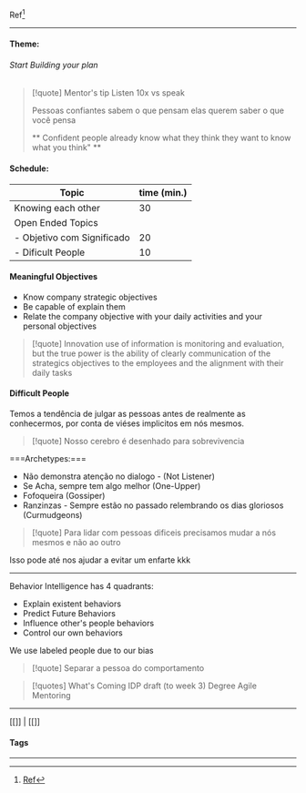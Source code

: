 Ref[^1]
***

#### Theme: 
###### Start Building your plan

>[!quote] Mentor's tip
>Listen 10x vs speak
>
>Pessoas confiantes sabem o que pensam
elas querem saber o que você pensa
>
>** Confident people already know what they think
>they want to know what you think" **


#### Schedule:

| Topic                      | time (min.) |
| -------------------------- | ----------- |
| Knowing each other         | 30          |
| Open Ended Topics          |             |
| - Objetivo com Significado | 20          |
| - Dificult People          | 10          |

#### Meaningful Objectives

- Know company strategic objectives
- Be capable of explain them
- Relate the company objective with your daily activities and your personal objectives

>[!quote] Innovation use of information is monitoring and evaluation, but the true power is the ability of clearly communication of the strategics objectives to the employees and the alignment with their daily tasks
>


#### Difficult People

Temos a tendência de julgar as pessoas antes de realmente as conhecermos, por conta de viéses implicitos em nós mesmos.

>[!quote] Nosso cerebro é desenhado para sobrevivencia



===Archetypes:===

- Não demonstra atenção no dialogo -  (Not Listener)
- Se Acha, sempre tem algo melhor (One-Upper)
- Fofoqueira (Gossiper)
- Ranzinzas  - Sempre estão no passado relembrando os dias gloriosos (Curmudgeons)

>[!quote] Para lidar com pessoas dificeis precisamos mudar a nós mesmos e não ao outro

Isso pode até nos ajudar a evitar um enfarte kkk

***

Behavior Intelligence has 4 quadrants:
 - Explain existent behaviors
 - Predict Future Behaviors
 - Influence other's people behaviors
 - Control our own behaviors

We use labeled people due to our bias

>[!quote] Separar a pessoa do comportamento








>[!quotes] What's Coming
>IDP draft (to week 3)
>Degree Agile Mentoring










***
[[]] | [[]]
#### Tags
***
[^1]: [Ref](#)